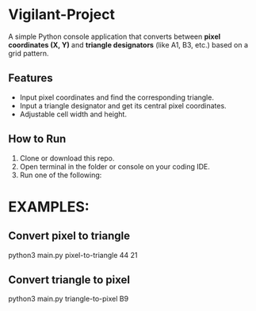 # Vigilant-Project

A simple Python console application that converts between **pixel coordinates (X, Y)** and **triangle designators** (like A1, B3, etc.) based on a grid pattern.

## Features
- Input pixel coordinates and find the corresponding triangle.
- Input a triangle designator and get its central pixel coordinates.
- Adjustable cell width and height.

## How to Run
1. Clone or download this repo.
2. Open terminal in the folder or console on your coding IDE.
3. Run one of the following:

# EXAMPLES:
## Convert pixel to triangle
python3 main.py pixel-to-triangle 44 21

## Convert triangle to pixel
python3 main.py triangle-to-pixel B9
